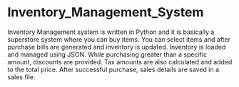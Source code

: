 # Inventory_Management_System
Inventory Management system is written in Python and it is basically a superstore system where you can buy items. 
You can select items and after purchase bills are generated and inventory is updated. 
Inventory is loaded and managed using JSON.
While purchasing greater than a specific amount, discounts are provided. Tax amounts are also calculated and added to the total price.
After successful purchase, sales details are saved in a sales file.

